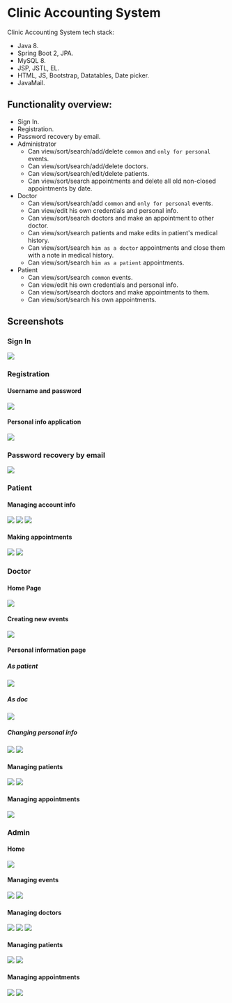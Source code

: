 # Clinic Accounting System

Clinic Accounting System tech stack:
* Java 8.
* Spring Boot 2, JPA.
* MySQL 8.
* JSP, JSTL, EL.
* HTML, JS, Bootstrap, Datatables, Date picker.
* JavaMail.

## Functionality overview:

* Sign In.
* Registration.
* Password recovery by email.
* Administrator
  * Can view/sort/search/add/delete `common` and `only for personal` events.
  * Can view/sort/search/add/delete doctors.
  * Can view/sort/search/edit/delete patients.
  * Can view/sort/search appointments and delete all old non-closed appointments by date.
* Doctor
  * Can view/sort/search/add `common` and `only for personal` events.
  * Can view/edit his own credentials and personal info.
  * Can view/sort/search doctors and make an appointment to other doctor.
  * Can view/sort/search patients and make edits in patient's medical history.
  * Can view/sort/search `him as a doctor` appointments and close them with a note in medical history.
  * Can view/sort/search `him as a patient` appointments.
* Patient
  * Can view/sort/search `common` events.
  * Can view/edit his own credentials and personal info.
  * Can view/sort/search doctors and make appointments to them.
  * Can view/sort/search his own appointments.

## Screenshots

### Sign In
![](src/test/results/screenshots/common/sign_in.jpg)


### Registration

#### Username and password
![](src/test/results/screenshots/common/registration_u_p.jpg)

#### Personal info application
![](src/test/results/screenshots/common/registration-pers_info_application.jpg)


### Password recovery by email
![](src/test/results/screenshots/common/pass_recovery-enter_username.jpg)


### Patient

#### Managing account info
![](src/test/results/screenshots/patient/patient-edit_personal_info.jpg)
![](src/test/results/screenshots/patient/patient-edit_credentials.jpg)
![](src/test/results/screenshots/patient/patient-edit_credentials_submission_result.jpg)

#### Making appointments
![](src/test/results/screenshots/patient/patient-make_app_form.jpg)
![](src/test/results/screenshots/patient/patient-make_app_result.jpg)


### Doctor

#### Home Page
![](src/test/results/screenshots/doctor/doctor-home_page.jpg)

#### Creating new events
![](src/test/results/screenshots/doctor/doctor-add_new_event_form.jpg)

#### Personal information page

##### As patient
![](src/test/results/screenshots/doctor/doctor-personal_information_as_a_patient.jpg)
##### As doc
![](src/test/results/screenshots/doctor/doctor-personal_information_as_a_doctor.jpg)
##### Changing personal info
![](src/test/results/screenshots/doctor/doctor-personal_information_form.jpg)
![](src/test/results/screenshots/doctor/doctor-personal_information_form_submission_result.jpg)

#### Managing patients
![](src/test/results/screenshots/doctor/doctor-find_patient_medicalHistory_changing_form.jpg)
![](src/test/results/screenshots/doctor/doctor-find_patient_medicalHistory_changing_form_result.jpg)
#### Managing appointments
![](src/test/results/screenshots/doctor/doctor-my_appointments_closing_appointment_form_submission_result.jpg)


### Admin

#### Home
![](src/test/results/screenshots/admin/admin-home.jpg)

#### Managing events
![](src/test/results/screenshots/admin/admin-create_event_form.jpg)
![](src/test/results/screenshots/admin/admin-delete_event.jpg)

#### Managing doctors
![](src/test/results/screenshots/admin/admin-add_doctor_form.jpg)
![](src/test/results/screenshots/admin/admin-add_doctor_form_2.jpg)
![](src/test/results/screenshots/admin/admin-delete_doctor.jpg)

#### Managing patients
![](src/test/results/screenshots/admin/admin-edit_patients_info.jpg)
![](src/test/results/screenshots/admin/admin-delete_patient.jpg)

#### Managing appointments
![](src/test/results/screenshots/admin/admin-apps.jpg)
![](src/test/results/screenshots/admin/admin-delete_apps_before_date.jpg)
